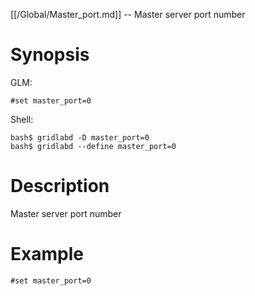 [[/Global/Master_port.md]] -- Master server port number

# Synopsis
GLM:
~~~
#set master_port=0
~~~
Shell:
~~~
bash$ gridlabd -D master_port=0
bash$ gridlabd --define master_port=0
~~~

# Description

Master server port number

# Example

~~~
#set master_port=0
~~~
